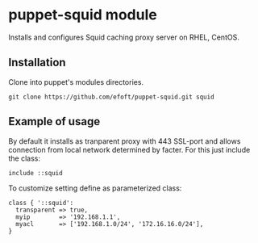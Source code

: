 # puppet-squid module

Installs and configures Squid caching proxy server on RHEL, CentOS.

## Installation
Clone into puppet's modules directories.
```
git clone https://github.com/efoft/puppet-squid.git squid
```

## Example of usage

By default it installs as tranparent proxy with 443 SSL-port and allows connection from local network determined by facter.
For this just include the class:
```
include ::squid
```

To customize setting define as parameterized class:
```
class { '::squid':
  transparent => true,
  myip        => '192.168.1.1',
  myacl       => ['192.168.1.0/24', '172.16.16.0/24'],
}
```
